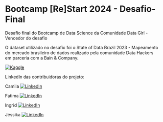 # Bootcamp [Re]Start 2024 - Desafio-Final
Desafio final do Bootcamp de Data Science da Comunidade Data Girl - Vencedor do desafio

O dataset utilizado no desafio foi o State of Data Brazil 2023 - 
Mapeamento do mercado brasileiro de dados realizado pela comunidade Data Hackers em parceria com a Bain & Company.

</p>

[![Kaggle](https://img.shields.io/badge/Kaggle-035a7d?style=for-the-badge&logo=kaggle&logoColor=whit)](https://www.kaggle.com/datasets/datahackers/state-of-data-brazil-2023)

LinkedIn das contribuidoras do projeto:
</p>

Camila
[![LinkedIn](https://img.shields.io/badge/LinkedIn-0077B5?style=for-the-badge&logo=linkedin&logoColor=white)](https://www.linkedin.com/in/camila-rodrigues-mota/)

</p>

Fatima 
[![LinkedIn](https://img.shields.io/badge/LinkedIn-0077B5?style=for-the-badge&logo=linkedin&logoColor=white)](https://www.linkedin.com/in/teixeira-fatima/)

</p>

Ingrid
[![LinkedIn](https://img.shields.io/badge/LinkedIn-0077B5?style=for-the-badge&logo=linkedin&logoColor=white)](https://www.linkedin.com/in/ingrid-macario/)

</p>

Jéssika
[![LinkedIn](https://img.shields.io/badge/LinkedIn-0077B5?style=for-the-badge&logo=linkedin&logoColor=white)](https://www.linkedin.com/in/jessikaguido/)
